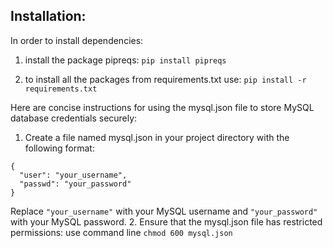 ## Installation:

In order to install dependencies:

1. install the package pipreqs:
   `pip install pipreqs`

2. to install all the packages from requirements.txt use:
   `pip install -r requirements.txt`


Here are concise instructions for using the mysql.json file to store MySQL database credentials securely:
1. Create a file named mysql.json in your project directory with the following format:
```
{
  "user": "your_username",
  "passwd": "your_password"
}
```
Replace `"your_username"` with your MySQL username and `"your_password"` with your MySQL password.
2. Ensure that the mysql.json file has restricted permissions: use command line `chmod 600 mysql.json` 
